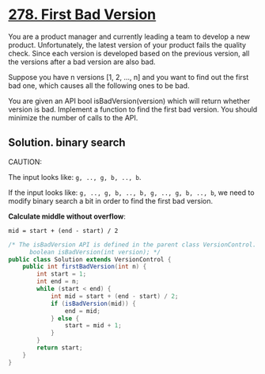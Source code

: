 # [278. First Bad Version](https://leetcode.com/problems/first-bad-version/)

You are a product manager and currently leading a team to develop a new product. Unfortunately, the latest version of your product fails the quality check. Since each version is developed based on the previous version, all the versions after a bad version are also bad.

Suppose you have n versions [1, 2, ..., n] and you want to find out the first bad one, which causes all the following ones to be bad.

You are given an API bool isBadVersion(version) which will return whether version is bad. Implement a function to find the first bad version. You should minimize the number of calls to the API.

## Solution. binary search

CAUTION:

The input looks like: `g, .., g, b, .., b`.

If the input looks like: `g, .., g, b, .., b, g, .., g, b, .., b`, we need to modify binary search a bit in order to find the first bad version.

**Calculate middle without overflow**:

```
mid = start + (end - start) / 2
```

```java
/* The isBadVersion API is defined in the parent class VersionControl.
      boolean isBadVersion(int version); */
public class Solution extends VersionControl {
    public int firstBadVersion(int n) {
		int start = 1;
		int end = n;
		while (start < end) {
			int mid = start + (end - start) / 2;
			if (isBadVersion(mid)) {
				end = mid;
			} else {
				start = mid + 1;
			}
		}
		return start;
    }
}
```
